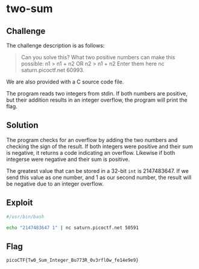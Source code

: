 # two-sum

## Challenge

The challenge description is as follows:

> Can you solve this?
> What two positive numbers can make this possible: n1 > n1 + n2 OR n2 > n1 + n2
> Enter them here nc saturn.picoctf.net 60993.

We are also provided with a C source code file.

The program reads two integers from stdin.
If both numbers are positive, but their addition results in an integer overflow, the program will print the flag.

## Solution

The program checks for an overflow by adding the two numbers and checking the sign of the result.
If both integers were positive and their sum is negative, it returns a code indicating an overflow.
Likewise if both integerse were negative and their sum is positive.

The greatest value that can be stored in a 32-bit `int` is 2147483647.
If we send this value as one number, and 1 as our second number, the result will be negative due to an integer overflow.

## Exploit

```sh
#/usr/bin/bash

echo "2147483647 1" | nc saturn.picoctf.net 50591
```

## Flag

```
picoCTF{Tw0_Sum_Integer_Bu773R_0v3rfl0w_fe14e9e9}
```
